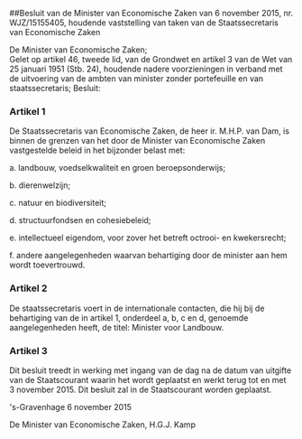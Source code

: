 <meta http-equiv='Content-Type' content='text/html; charset=utf-8' />

##Besluit van de Minister van Economische Zaken van 6 november 2015, nr. WJZ/15155405, houdende vaststelling van taken van de Staatssecretaris van Economische Zaken

De Minister van Economische Zaken;  
Gelet op artikel 46, tweede lid, van de Grondwet en artikel 3 van de Wet van 25 januari 1951 (Stb. 24), houdende nadere voorzieningen in verband met de uitvoering van de ambten van minister zonder portefeuille en van staatssecretaris;
Besluit:    

### Artikel  1  

De Staatssecretaris van Economische Zaken, de heer ir. M.H.P. van Dam, is binnen de grenzen van het door de Minister van Economische Zaken vastgestelde beleid in het bijzonder belast met: 

a. landbouw, voedselkwaliteit en groen beroepsonderwijs;  

b. dierenwelzijn;  

c. natuur en biodiversiteit;  

d. structuurfondsen en cohesiebeleid;  

e. intellectueel eigendom, voor zover het betreft octrooi- en kwekersrecht;  

f. andere aangelegenheden waarvan behartiging door de minister aan hem wordt toevertrouwd.   

### Artikel  2  

De staatssecretaris voert in de internationale contacten, die hij bij de behartiging van de in artikel 1, onderdeel a, b, c en d, genoemde aangelegenheden heeft, de titel: Minister voor Landbouw. 

### Artikel  3  

Dit besluit treedt in werking met ingang van de dag na de datum van uitgifte van de Staatscourant waarin het wordt geplaatst en werkt terug tot en met 3 november 2015. 
Dit besluit zal in de Staatscourant worden geplaatst.   

's-Gravenhage 
6 november 2015   

De 
Minister van Economische Zaken, 
H.G.J. Kamp     
